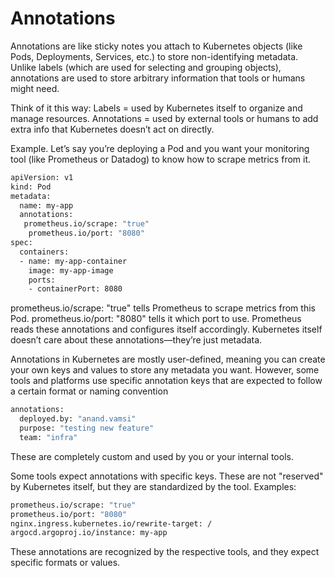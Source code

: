 # Annotations
Annotations are like sticky notes you attach to Kubernetes objects (like Pods, Deployments, Services, etc.) to store non-identifying metadata. Unlike labels (which are used for selecting and grouping objects), 
annotations are used to store arbitrary information that tools or humans might need.

Think of it this way:
Labels = used by Kubernetes itself to organize and manage resources.
Annotations = used by external tools or humans to add extra info that Kubernetes doesn’t act on directly.

Example.
Let’s say you’re deploying a Pod and you want your monitoring tool (like Prometheus or Datadog) to know how to scrape metrics from it.

```bash
apiVersion: v1
kind: Pod
metadata:
  name: my-app
  annotations:
   prometheus.io/scrape: "true"
    prometheus.io/port: "8080"
spec:
  containers:
  - name: my-app-container
    image: my-app-image
    ports:
    - containerPort: 8080
```
prometheus.io/scrape: "true" tells Prometheus to scrape metrics from this Pod.
prometheus.io/port: "8080" tells it which port to use.
Prometheus reads these annotations and configures itself accordingly. Kubernetes itself doesn’t care about these annotations—they’re just metadata.

Annotations in Kubernetes are mostly user-defined, meaning you can create your own keys and values to store any metadata you want. 
However, some tools and platforms use specific annotation keys that are expected to follow a certain format or naming convention
```bash
annotations:
  deployed.by: "anand.vamsi"
  purpose: "testing new feature"
  team: "infra"
```
These are completely custom and used by you or your internal tools.

Some tools expect annotations with specific keys. These are not "reserved" by Kubernetes itself, but they are standardized by the tool. Examples:

```bash
prometheus.io/scrape: "true"
prometheus.io/port: "8080"
nginx.ingress.kubernetes.io/rewrite-target: /
argocd.argoproj.io/instance: my-app
```
These annotations are recognized by the respective tools, and they expect specific formats or values.
